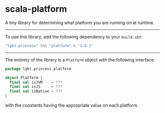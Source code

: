 # scala-platform
A tiny library for determining what platform you are running on at runtime.

--------

To use this library, add the following dependency to your `build.sbt`:

```scala
"lgbt.princess" %%% "platform" % "1.0.1"
```

--------

The entirety of the library is a `Platform` object with the
following interface:

```scala
package lgbt.princess.platform

object Platform {
  final val isJVM    = ???
  final val isJS     = ???
  final val isNative = ???
}
```

with the constants having the appropriate value on each platform.
